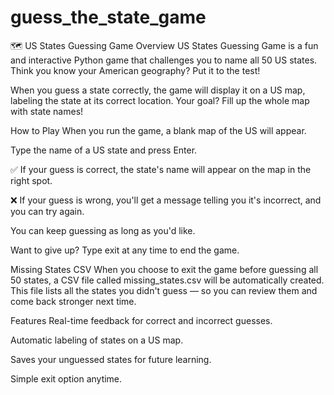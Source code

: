 # guess_the_state_game

🗺️ US States Guessing Game
Overview
US States Guessing Game is a fun and interactive Python game that challenges you to name all 50 US states. Think you know your American geography? Put it to the test!

When you guess a state correctly, the game will display it on a US map, labeling the state at its correct location. Your goal? Fill up the whole map with state names!

How to Play
When you run the game, a blank map of the US will appear.

Type the name of a US state and press Enter.

✅ If your guess is correct, the state's name will appear on the map in the right spot.

❌ If your guess is wrong, you'll get a message telling you it's incorrect, and you can try again.

You can keep guessing as long as you'd like.

Want to give up? Type exit at any time to end the game.

Missing States CSV
When you choose to exit the game before guessing all 50 states, a CSV file called missing_states.csv will be automatically created. This file lists all the states you didn't guess — so you can review them and come back stronger next time.

Features
Real-time feedback for correct and incorrect guesses.

Automatic labeling of states on a US map.

Saves your unguessed states for future learning.

Simple exit option anytime.
